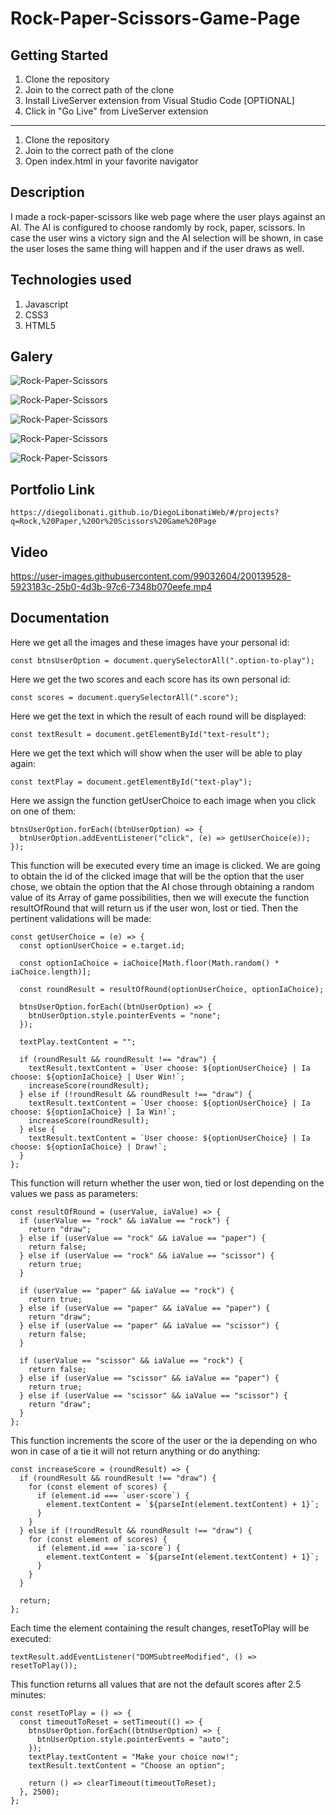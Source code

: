 # Rock-Paper-Scissors-Game-Page

## Getting Started

1. Clone the repository
2. Join to the correct path of the clone
3. Install LiveServer extension from Visual Studio Code [OPTIONAL]
4. Click in "Go Live" from LiveServer extension

---

1. Clone the repository
2. Join to the correct path of the clone
3. Open index.html in your favorite navigator

## Description

I made a rock-paper-scissors like web page where the user plays against an AI. The AI is configured to choose randomly by rock, paper, scissors. In case the user wins a victory sign and the AI selection will be shown, in case the user loses the same thing will happen and if the user draws as well.

## Technologies used

1. Javascript
2. CSS3
3. HTML5

## Galery

![Rock-Paper-Scissors](https://raw.githubusercontent.com/DiegoLibonati/DiegoLibonatiWeb/main/data/projects/Javascript/Imagenes/rcs2-0.jpg)

![Rock-Paper-Scissors](https://raw.githubusercontent.com/DiegoLibonati/DiegoLibonatiWeb/main/data/projects/Javascript/Imagenes/rcs2-1.jpg)

![Rock-Paper-Scissors](https://raw.githubusercontent.com/DiegoLibonati/DiegoLibonatiWeb/main/data/projects/Javascript/Imagenes/rcs2-2.jpg)

![Rock-Paper-Scissors](https://raw.githubusercontent.com/DiegoLibonati/DiegoLibonatiWeb/main/data/projects/Javascript/Imagenes/rcs2-3.jpg)

![Rock-Paper-Scissors](https://raw.githubusercontent.com/DiegoLibonati/DiegoLibonatiWeb/main/data/projects/Javascript/Imagenes/rcs2-4.jpg)

## Portfolio Link

`https://diegolibonati.github.io/DiegoLibonatiWeb/#/projects?q=Rock,%20Paper,%20Or%20Scissors%20Game%20Page`

## Video



https://user-images.githubusercontent.com/99032604/200139528-5923183c-25b0-4d3b-97c6-7348b070eefe.mp4



## Documentation

Here we get all the images and these images have your personal id:

```
const btnsUserOption = document.querySelectorAll(".option-to-play");
```

Here we get the two scores and each score has its own personal id:

```
const scores = document.querySelectorAll(".score");
```

Here we get the text in which the result of each round will be displayed:

```
const textResult = document.getElementById("text-result");
```

Here we get the text which will show when the user will be able to play again:

```
const textPlay = document.getElementById("text-play");
```

Here we assign the function getUserChoice to each image when you click on one of them:

```
btnsUserOption.forEach((btnUserOption) => {
  btnUserOption.addEventListener("click", (e) => getUserChoice(e));
});
```

This function will be executed every time an image is clicked. We are going to obtain the id of the clicked image that will be the option that the user chose, we obtain the option that the AI chose through obtaining a random value of its Array of game possibilities, then we will execute the function resultOfRound that will return us if the user won, lost or tied. Then the pertinent validations will be made:

```
const getUserChoice = (e) => {
  const optionUserChoice = e.target.id;

  const optionIaChoice = iaChoice[Math.floor(Math.random() * iaChoice.length)];

  const roundResult = resultOfRound(optionUserChoice, optionIaChoice);

  btnsUserOption.forEach((btnUserOption) => {
    btnUserOption.style.pointerEvents = "none";
  });

  textPlay.textContent = "";

  if (roundResult && roundResult !== "draw") {
    textResult.textContent = `User choose: ${optionUserChoice} | Ia choose: ${optionIaChoice} | User Win!`;
    increaseScore(roundResult);
  } else if (!roundResult && roundResult !== "draw") {
    textResult.textContent = `User choose: ${optionUserChoice} | Ia choose: ${optionIaChoice} | Ia Win!`;
    increaseScore(roundResult);
  } else {
    textResult.textContent = `User choose: ${optionUserChoice} | Ia choose: ${optionIaChoice} | Draw!`;
  }
};
```

This function will return whether the user won, tied or lost depending on the values we pass as parameters:

```
const resultOfRound = (userValue, iaValue) => {
  if (userValue == "rock" && iaValue == "rock") {
    return "draw";
  } else if (userValue == "rock" && iaValue == "paper") {
    return false;
  } else if (userValue == "rock" && iaValue == "scissor") {
    return true;
  }

  if (userValue == "paper" && iaValue == "rock") {
    return true;
  } else if (userValue == "paper" && iaValue == "paper") {
    return "draw";
  } else if (userValue == "paper" && iaValue == "scissor") {
    return false;
  }

  if (userValue == "scissor" && iaValue == "rock") {
    return false;
  } else if (userValue == "scissor" && iaValue == "paper") {
    return true;
  } else if (userValue == "scissor" && iaValue == "scissor") {
    return "draw";
  }
};
```

This function increments the score of the user or the ia depending on who won in case of a tie it will not return anything or do anything:

```
const increaseScore = (roundResult) => {
  if (roundResult && roundResult !== "draw") {
    for (const element of scores) {
      if (element.id === `user-score`) {
        element.textContent = `${parseInt(element.textContent) + 1}`;
      }
    }
  } else if (!roundResult && roundResult !== "draw") {
    for (const element of scores) {
      if (element.id === `ia-score`) {
        element.textContent = `${parseInt(element.textContent) + 1}`;
      }
    }
  }

  return;
};
```

Each time the element containing the result changes, resetToPlay will be executed:

```
textResult.addEventListener("DOMSubtreeModified", () => resetToPlay());
```

This function returns all values that are not the default scores after 2.5 minutes:

```
const resetToPlay = () => {
  const timeoutToReset = setTimeout(() => {
    btnsUserOption.forEach((btnUserOption) => {
      btnUserOption.style.pointerEvents = "auto";
    });
    textPlay.textContent = "Make your choice now!";
    textResult.textContent = "Choose an option";

    return () => clearTimeout(timeoutToReset);
  }, 2500);
};
```
